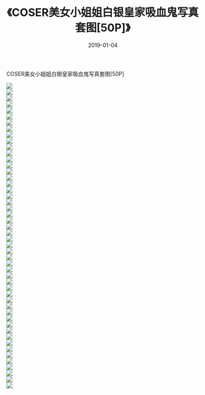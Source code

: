 ﻿---
layout: post
title:  《COSER美女小姐姐白银皇家吸血鬼写真套图[50P]》
date:   2019-01-04
img: http://img.660000.xyz/Sharelink/性感/2019/COSER美女小姐姐白银皇家吸血鬼写真套图[50P]/000.jpg
categories: [美女, 清纯, 唯美]
---

COSER美女小姐姐白银皇家吸血鬼写真套图[50P]

  ![](http://img.660000.xyz/Sharelink/性感/2019/COSER美女小姐姐白银皇家吸血鬼写真套图[50P]/001.jpg) <br> ![](http://img.660000.xyz/Sharelink/性感/2019/COSER美女小姐姐白银皇家吸血鬼写真套图[50P]/002.jpg) <br> ![](http://img.660000.xyz/Sharelink/性感/2019/COSER美女小姐姐白银皇家吸血鬼写真套图[50P]/003.jpg) <br> ![](http://img.660000.xyz/Sharelink/性感/2019/COSER美女小姐姐白银皇家吸血鬼写真套图[50P]/004.jpg) <br> ![](http://img.660000.xyz/Sharelink/性感/2019/COSER美女小姐姐白银皇家吸血鬼写真套图[50P]/005.jpg) <br> ![](http://img.660000.xyz/Sharelink/性感/2019/COSER美女小姐姐白银皇家吸血鬼写真套图[50P]/006.jpg) <br> ![](http://img.660000.xyz/Sharelink/性感/2019/COSER美女小姐姐白银皇家吸血鬼写真套图[50P]/007.jpg) <br> ![](http://img.660000.xyz/Sharelink/性感/2019/COSER美女小姐姐白银皇家吸血鬼写真套图[50P]/008.jpg) <br> ![](http://img.660000.xyz/Sharelink/性感/2019/COSER美女小姐姐白银皇家吸血鬼写真套图[50P]/009.jpg) <br> ![](http://img.660000.xyz/Sharelink/性感/2019/COSER美女小姐姐白银皇家吸血鬼写真套图[50P]/010.jpg) <br> ![](http://img.660000.xyz/Sharelink/性感/2019/COSER美女小姐姐白银皇家吸血鬼写真套图[50P]/011.jpg) <br> ![](http://img.660000.xyz/Sharelink/性感/2019/COSER美女小姐姐白银皇家吸血鬼写真套图[50P]/012.jpg) <br> ![](http://img.660000.xyz/Sharelink/性感/2019/COSER美女小姐姐白银皇家吸血鬼写真套图[50P]/013.jpg) <br> ![](http://img.660000.xyz/Sharelink/性感/2019/COSER美女小姐姐白银皇家吸血鬼写真套图[50P]/014.jpg) <br> ![](http://img.660000.xyz/Sharelink/性感/2019/COSER美女小姐姐白银皇家吸血鬼写真套图[50P]/015.jpg) <br> ![](http://img.660000.xyz/Sharelink/性感/2019/COSER美女小姐姐白银皇家吸血鬼写真套图[50P]/016.jpg) <br> ![](http://img.660000.xyz/Sharelink/性感/2019/COSER美女小姐姐白银皇家吸血鬼写真套图[50P]/017.jpg) <br> ![](http://img.660000.xyz/Sharelink/性感/2019/COSER美女小姐姐白银皇家吸血鬼写真套图[50P]/018.jpg) <br> ![](http://img.660000.xyz/Sharelink/性感/2019/COSER美女小姐姐白银皇家吸血鬼写真套图[50P]/019.jpg) <br> ![](http://img.660000.xyz/Sharelink/性感/2019/COSER美女小姐姐白银皇家吸血鬼写真套图[50P]/020.jpg) <br> ![](http://img.660000.xyz/Sharelink/性感/2019/COSER美女小姐姐白银皇家吸血鬼写真套图[50P]/021.jpg) <br> ![](http://img.660000.xyz/Sharelink/性感/2019/COSER美女小姐姐白银皇家吸血鬼写真套图[50P]/022.jpg) <br> ![](http://img.660000.xyz/Sharelink/性感/2019/COSER美女小姐姐白银皇家吸血鬼写真套图[50P]/023.jpg) <br> ![](http://img.660000.xyz/Sharelink/性感/2019/COSER美女小姐姐白银皇家吸血鬼写真套图[50P]/024.jpg) <br> ![](http://img.660000.xyz/Sharelink/性感/2019/COSER美女小姐姐白银皇家吸血鬼写真套图[50P]/025.jpg) <br> ![](http://img.660000.xyz/Sharelink/性感/2019/COSER美女小姐姐白银皇家吸血鬼写真套图[50P]/026.jpg) <br> ![](http://img.660000.xyz/Sharelink/性感/2019/COSER美女小姐姐白银皇家吸血鬼写真套图[50P]/027.jpg) <br> ![](http://img.660000.xyz/Sharelink/性感/2019/COSER美女小姐姐白银皇家吸血鬼写真套图[50P]/028.jpg) <br> ![](http://img.660000.xyz/Sharelink/性感/2019/COSER美女小姐姐白银皇家吸血鬼写真套图[50P]/029.jpg) <br> ![](http://img.660000.xyz/Sharelink/性感/2019/COSER美女小姐姐白银皇家吸血鬼写真套图[50P]/030.jpg) <br> ![](http://img.660000.xyz/Sharelink/性感/2019/COSER美女小姐姐白银皇家吸血鬼写真套图[50P]/031.jpg) <br> ![](http://img.660000.xyz/Sharelink/性感/2019/COSER美女小姐姐白银皇家吸血鬼写真套图[50P]/032.jpg) <br> ![](http://img.660000.xyz/Sharelink/性感/2019/COSER美女小姐姐白银皇家吸血鬼写真套图[50P]/033.jpg) <br> ![](http://img.660000.xyz/Sharelink/性感/2019/COSER美女小姐姐白银皇家吸血鬼写真套图[50P]/034.jpg) <br> ![](http://img.660000.xyz/Sharelink/性感/2019/COSER美女小姐姐白银皇家吸血鬼写真套图[50P]/035.jpg) <br> ![](http://img.660000.xyz/Sharelink/性感/2019/COSER美女小姐姐白银皇家吸血鬼写真套图[50P]/036.jpg) <br> ![](http://img.660000.xyz/Sharelink/性感/2019/COSER美女小姐姐白银皇家吸血鬼写真套图[50P]/037.jpg) <br> ![](http://img.660000.xyz/Sharelink/性感/2019/COSER美女小姐姐白银皇家吸血鬼写真套图[50P]/038.jpg) <br> ![](http://img.660000.xyz/Sharelink/性感/2019/COSER美女小姐姐白银皇家吸血鬼写真套图[50P]/039.jpg) <br> ![](http://img.660000.xyz/Sharelink/性感/2019/COSER美女小姐姐白银皇家吸血鬼写真套图[50P]/040.jpg) <br> ![](http://img.660000.xyz/Sharelink/性感/2019/COSER美女小姐姐白银皇家吸血鬼写真套图[50P]/041.jpg) <br> ![](http://img.660000.xyz/Sharelink/性感/2019/COSER美女小姐姐白银皇家吸血鬼写真套图[50P]/042.jpg) <br> ![](http://img.660000.xyz/Sharelink/性感/2019/COSER美女小姐姐白银皇家吸血鬼写真套图[50P]/043.jpg) <br> ![](http://img.660000.xyz/Sharelink/性感/2019/COSER美女小姐姐白银皇家吸血鬼写真套图[50P]/044.jpg) <br> ![](http://img.660000.xyz/Sharelink/性感/2019/COSER美女小姐姐白银皇家吸血鬼写真套图[50P]/045.jpg) <br> ![](http://img.660000.xyz/Sharelink/性感/2019/COSER美女小姐姐白银皇家吸血鬼写真套图[50P]/046.jpg) <br> ![](http://img.660000.xyz/Sharelink/性感/2019/COSER美女小姐姐白银皇家吸血鬼写真套图[50P]/047.jpg) <br> ![](http://img.660000.xyz/Sharelink/性感/2019/COSER美女小姐姐白银皇家吸血鬼写真套图[50P]/048.jpg) <br> ![](http://img.660000.xyz/Sharelink/性感/2019/COSER美女小姐姐白银皇家吸血鬼写真套图[50P]/049.jpg) <br> ![](http://img.660000.xyz/Sharelink/性感/2019/COSER美女小姐姐白银皇家吸血鬼写真套图[50P]/050.jpg) <br>